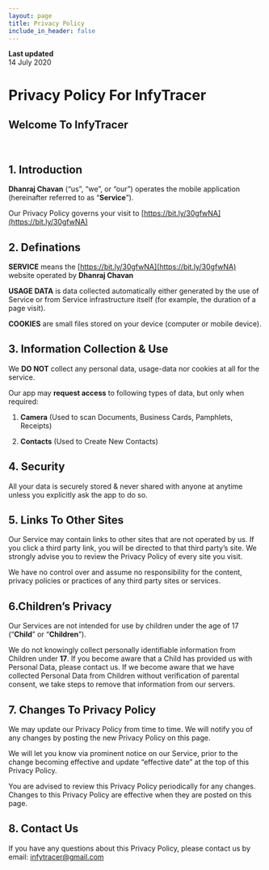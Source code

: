 ```yaml
---
layout: page
title: Privacy Policy
include_in_header: false
---
```


**Last updated**  
14 July 2020

# Privacy Policy For InfyTracer

## Welcome To InfyTracer

<br>

## 1. Introduction

**Dhanraj Chavan** (“us”, “we”, or “our”) operates the mobile application (hereinafter referred to as “**Service**”).

Our Privacy Policy governs your visit to [https://bit.ly/30gfwNA](https://bit.ly/30gfwNA)

## 2. Definations

**SERVICE** means the [https://bit.ly/30gfwNA](https://bit.ly/30gfwNA) website operated by **Dhanraj Chavan**

**USAGE DATA** is data collected automatically either generated by the use of Service or from Service infrastructure itself (for example, the duration of a page visit).

**COOKIES** are small files stored on your device (computer or mobile device).

## 3. Information Collection & Use

We **DO NOT** collect any personal data, usage-data nor cookies at all for the service.

Our app may **request access** to following types of data, but only when required:

1) **Camera** (Used to scan Documents, Business Cards, Pamphlets, Receipts)

2) **Contacts** (Used to Create New Contacts)

## 4. Security

All your data is securely stored & never shared with anyone at anytime unless you explicitly ask the app to do so.

## 5. Links To Other Sites

Our Service may contain links to other sites that are not operated by us. If you click a third party link, you will be directed to that third party’s site. We strongly advise you to review the Privacy Policy of every site you visit.

We have no control over and assume no responsibility for the content, privacy policies or practices of any third party sites or services.

## 6.Children’s Privacy

Our Services are not intended for use by children under the age of 17 (“**Child**” or “**Children**”).

We do not knowingly collect personally identifiable information from Children under **17**. If you become aware that a Child has provided us with Personal Data, please contact us. If we become aware that we have collected Personal Data from Children without verification of parental consent, we take steps to remove that information from our servers.

## 7. Changes To Privacy Policy

We may update our Privacy Policy from time to time. We will notify you of any changes by posting the new Privacy Policy on this page.

We will let you know via prominent notice on our Service, prior to the change becoming effective and update “effective date” at the top of this Privacy Policy.

You are advised to review this Privacy Policy periodically for any changes. Changes to this Privacy Policy are effective when they are posted on this page.

## 8. Contact Us

If you have any questions about this Privacy Policy, please contact us by email: [infytracer@gmail.com](mailto:infytracer@gmail.com)
